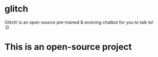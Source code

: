 # glitch
Glitch! is an open-source pre-trained &amp; evolving chatbot for you to talk to! :D


# This is an open-source project
